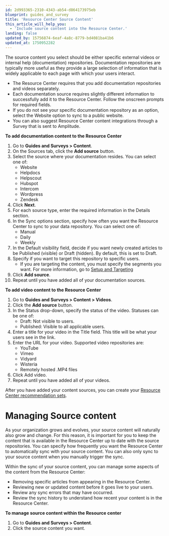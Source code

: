 ```yaml
---
id: 2d993365-2310-4343-ab54-d864173975eb
blueprint: guides_and_survey
title: 'Resource Center Source Content'
this_article_will_help_you:
  - 'Include source content into the Resource Center.'
landing: false
updated_by: 15756874-6eaf-4a8c-8779-bd4081ba41b6
updated_at: 1750952282
---
```

The source content you select should be either specific external videos or internal help (documentation) repositories. Documentation repositories are typically more useful as they provide a large selection of information that is widely applicable to each page with which your users interact. 

- The Resource Center requires that you add documentation repositories and videos separately. 
- Each documentation source requires slightly different information to successfully add it to the Resource Center. Follow the onscreen prompts for required fields.
- If you do not see your specific documentation repository as an option, select the Website option to sync to a public website.
- You can also suggest Resource Center content integrations through a Survey that is sent to Amplitude.

**To add documentation content to the Resource Center** 
1. Go to **Guides and Surveys > Content**.
2. On the Sources tab, click the **Add source** button.
3. Select the source where your documentation resides. You can select one of:
    - Website
    - Helpdocs
    - Helpscout
    - Hubspot
    - Intercom
    - Wordpress
    - Zendesk
4. Click **Next**.
5. For each source type, enter the required information in the Details section.
6. In the Sync options section, specify how often you want the Resource Center to sync to your data repository. You can select one of:
   - Manual
   - Daily
   - Weekly
7. In the Default visibility field, decide if you want newly created articles to be Published (visible) or Draft (hidden). By default, this is set to Draft. 
8. Specify if you want to target this repository to specific users.
   - If you are targeting the content, you must specify the segments you want. For more information, go to [Setup and Targeting](/docs/guides_and_surveys/setup-and-target)
9. Click **Add source**.
10. Repeat until you have added all of your documentation sources. 

**To add video content to the Resource Center**
1. Go to **Guides and Surveys > Content > Videos**.
2. Click the **Add source** button.
3. In the Status drop-down, specify the status of the video. Statuses can be one of:
    - Draft: Not visible to users.
    - Published: Visible to all applicable users.
4. Enter a title for your video in the Title field.
This title will be what your users see in the link. 
5. Enter the URL for your video. Supported video repositories are:
    - YouTube
    - Vimeo
    - Vidyard
    - Wisteria
    - Remotely hosted .MP4 files
6. Click Add video.
7. Repeat until you have added all of your videos.

After you have added your content sources, you can create your [Resource Center recommendation sets](/docs/guides-and-surveys/resource-center-recommendation-sets).

# Managing Source content
As your organization grows and evolves, your source content will naturally also grow and change. For this reason, it is important for you to keep the content that is available in the Resource Center up to date with the source repositories. You can specify how frequently you want the Resource Center to automatically sync with your source content. You can also only sync to your source content when you manually trigger the sync. 

Within the sync of your source content, you can manage some aspects of the content from the Resource Center:
- Removing specific articles from appearing in the Resource Center.
- Reviewing new or updated content before it goes live to your users.
- Review any sync errors that may have occurred.
- Review the sync history to understand how recent your content is in the Resource Center.

**To manage source content within the Resource center**
1. Go to **Guides and Surveys > Content**.
2. Click the source content you want.